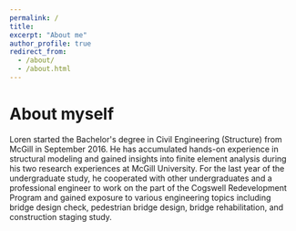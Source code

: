 ```yaml
---
permalink: /
title:
excerpt: "About me"
author_profile: true
redirect_from: 
  - /about/
  - /about.html
---
```

About myself
======
Loren started the Bachelor's degree in Civil Engineering (Structure) from McGill in September 2016. He has accumulated hands-on experience in structural modeling and gained insights into finite element analysis during his two research experiences at McGill University. For the last year of the undergraduate study, he cooperated with other undergraduates and a professional engineer to work on the part of the Cogswell Redevelopment Program and gained exposure to various engineering topics including bridge design check, pedestrian bridge design, bridge rehabilitation, and construction staging study. 

